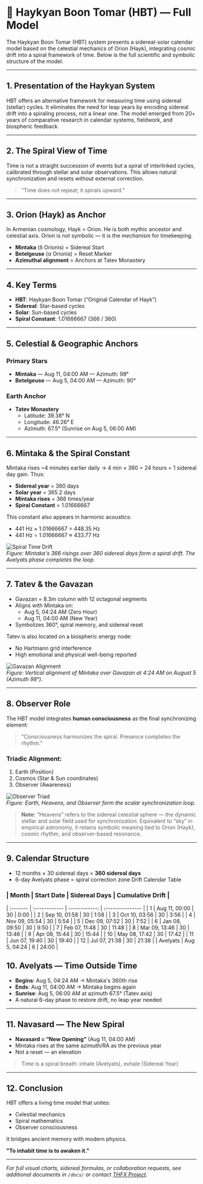 
# 📘 Haykyan Boon Tomar (HBT) — Full Model

The Haykyan Boon Tomar (HBT) system presents a sidereal-solar calendar model based on the celestial mechanics of Orion (Hayk), integrating cosmic drift into a spiral framework of time. Below is the full scientific and symbolic structure of the model.

---

## 1. Presentation of the Haykyan System

HBT offers an alternative framework for measuring time using sidereal (stellar) cycles. It eliminates the need for leap years by encoding sidereal drift into a spiraling process, not a linear one. The model emerged from 20+ years of comparative research in calendar systems, fieldwork, and biospheric feedback.

---

## 2. The Spiral View of Time

Time is not a straight succession of events but a spiral of interlinked cycles, calibrated through stellar and solar observations. This allows natural synchronization and resets without external correction.

> "Time does not repeat; it spirals upward."

---

## 3. Orion (Hayk) as Anchor

In Armenian cosmology, Hayk = Orion. He is both mythic ancestor and celestial axis. Orion is not symbolic — it is the *mechanism* for timekeeping.

- **Mintaka** (δ Orionis) = Sidereal Start
- **Betelgeuse** (α Orionis) = Reset Marker
- **Azimuthal alignment** = Anchors at Tatev Monastery

---

## 4. Key Terms

- **HBT**: Haykyan Boon Tomar (“Original Calendar of Hayk”)
- **Sidereal**: Star-based cycles
- **Solar**: Sun-based cycles
- **Spiral Constant**: 1.01666667 (366 / 360)

---

## 5. Celestial & Geographic Anchors

### Primary Stars
- **Mintaka** — Aug 11, 04:00 AM — Azimuth: 98°
- **Betelgeuse** — Aug 5, 04:00 AM — Azimuth: 90°

### Earth Anchor
- **Tatev Monastery**
  - Latitude: 39.38° N
  - Longitude: 46.26° E
  - Azimuth: 67.5° (Sunrise on Aug 5, 06:00 AM)

---

## 6. Mintaka & the Spiral Constant

Mintaka rises ~4 minutes earlier daily → 4 min × 360 = 24 hours = 1 sidereal day gain. Thus:

- **Sidereal year** = 360 days
- **Solar year** = 365.2 days
- **Mintaka rises** = 366 times/year
- **Spiral Constant** = 1.01666667

This constant also appears in harmonic acoustics:
- 441 Hz × 1.01666667 = 448.35 Hz
- 441 Hz ÷ 1.01666667 ≈ 433.77 Hz

![Spiral Time Drift](../visuals/spiral_time_drift.png)  
*Figure: Mintaka's 366 risings over 360 sidereal days form a spiral drift. The Avelyats phase completes the loop.*

---

## 7. Tatev & the Gavazan

- Gavazan = 8.3m column with 12 octagonal segments
- Aligns with Mintaka on:
  - Aug 5, 04:24 AM (Zero Hour)
  - Aug 11, 04:00 AM (New Year)
- Symbolizes 360°, spiral memory, and sidereal reset

Tatev is also located on a biospheric energy node:
- No Hartmann grid interference
- High emotional and physical well-being reported

![Gavazan Alignment](../visuals/gavazan_alignment.png)  
*Figure: Vertical alignment of Mintaka over Gavazan at 4:24 AM on August 5 (Azimuth 98°).*

---

## 8. Observer Role

The HBT model integrates **human consciousness** as the final synchronizing element:

> "Consciousness harmonizes the spiral. Presence completes the rhythm."

### Triadic Alignment:
1. Earth (Position)
2. Cosmos (Star & Sun coordinates)
3. Observer (Awareness)

![Observer Triad](../visuals/observer_triad.png)  
*Figure: Earth, Heavens, and Observer form the scalar synchronization loop.*

> **Note:** “Heavens” refers to the sidereal celestial sphere — the dynamic stellar and solar field used for synchronization. Equivalent to “sky” in empirical astronomy, it retains symbolic meaning tied to Orion (Hayk), cosmic rhythm, and observer-based resonance.

---

## 9. Calendar Structure

- 12 months × 30 sidereal days = **360 sidereal days**
- 6-day Avelyats phase = spiral correction zone
Drift Calendar Table
### | Month    | Start Date    | Sidereal Days | Cumulative Drift |
| :------- | :------------ | ------------: | :--------------- |
| 1        | Aug 11, 00:00 |            30 | 0:00             |
| 2        | Sep 10, 01:58 |            30 | 1:58             |
| 3        | Oct 10, 03:56 |            30 | 3:56             |
| 4        | Nov 09, 05:54 |            30 | 5:54             |
| 5        | Dec 09, 07:52 |            30 | 7:52             |
| 6        | Jan 08, 09:50 |            30 | 9:50             |
| 7        | Feb 07, 11:48 |            30 | 11:48            |
| 8        | Mar 09, 13:46 |            30 | 13:46            |
| 9        | Apr 08, 15:44 |            30 | 15:44            |
| 10       | May 08, 17:42 |            30 | 17:42            |
| 11       | Jun 07, 19:40 |            30 | 19:40            |
| 12       | Jul 07, 21:38 |            30 | 21:38            |
| Avelyats | Aug 5, 04:24  |             6 | 24:00            |


## 10. Avelyats — Time Outside Time

- **Begins**: Aug 5, 04:24 AM → Mintaka's 360th rise
- **Ends**: Aug 11, 04:00 AM → Mintaka begins again
- **Sunrise**: Aug 5, 06:00 AM at azimuth 67.5° (Tatev axis)
- A natural 6-day phase to restore drift, no leap year needed

---

## 11. Navasard — The New Spiral

- **Navasard = “New Opening”** (Aug 11, 04:00 AM)
- Mintaka rises at the same azimuth/RA as the previous year
- Not a reset — an elevation

> Time is a spiral breath: inhale (Avelyats), exhale (Sidereal Year)

---

## 12. Conclusion

HBT offers a living time model that unites:
- Celestial mechanics
- Spiral mathematics
- Observer consciousness

It bridges ancient memory with modern physics.

**"To inhabit time is to awaken it."**

---

*For full visual charts, sidereal formulas, or collaboration requests, see additional documents in `/docs/` or contact [THFX Project](https://www.thfxproject.com).*

